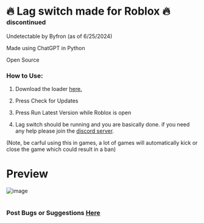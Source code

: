 # 🔥 Lag switch made for Roblox 🔥 <sup><sup><sup>discontinued</sup> </sup> </sup>

Undetectable by Byfron (as of 6/25/2024)

Made using ChatGPT in Python

Open Source
### How to Use:

1. Download the loader [here.](https://github.com/SquareszLeaf/Leaf-LagSwitch/releases/tag/Leaf-Loader)

2. Press Check for Updates

3. Press Run Latest Version while Roblox is open

4. Lag switch should be running and you are basically done. if you need any help please join the [discord server]((https://discord.gg/xhfW2c7Q9H)).

(Note, be carful using this in games, a lot of games will automatically kick or close the game which could result in a ban)
# Preview
![image](https://github.com/LEAVEMEALONEHITHUB/NRQWO43XNF2GG2DMN5QWIZLS/assets/171099505/ee7fcfd4-dea0-4ff9-8b81-b0921c329182)
#
### Post Bugs or Suggestions [Here](https://discord.com/invite/xhfW2c7Q9H)
